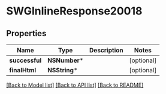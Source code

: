 # SWGInlineResponse20018

## Properties
Name | Type | Description | Notes
------------ | ------------- | ------------- | -------------
**successful** | **NSNumber*** |  | [optional] 
**finalHtml** | **NSString*** |  | [optional] 

[[Back to Model list]](../README.md#documentation-for-models) [[Back to API list]](../README.md#documentation-for-api-endpoints) [[Back to README]](../README.md)


